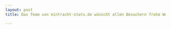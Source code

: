 ```yaml
---
layout: post
title: Das Team von eintracht-stats.de wünscht allen Besuchern frohe Weihnachten!

---
```


   


